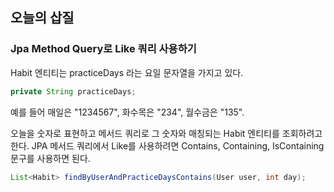 ## 오늘의 삽질

### Jpa Method Query로 Like 쿼리 사용하기

Habit 엔티티는 practiceDays 라는 요일 문자열을 가지고 있다.

```java
private String practiceDays;
```

예를 들어 매일은 "1234567", 화수목은 "234", 월수금은 "135".



오늘을 숫자로 표현하고 메서드 쿼리로 그 숫자와 매칭되는 Habit 엔티티를 조회하려고 한다.
JPA 메서드 쿼리에서 Like를 사용하려면 Contains, Containing, IsContaining 문구를 사용하면 된다.

```java
List<Habit> findByUserAndPracticeDaysContains(User user, int day);
```



